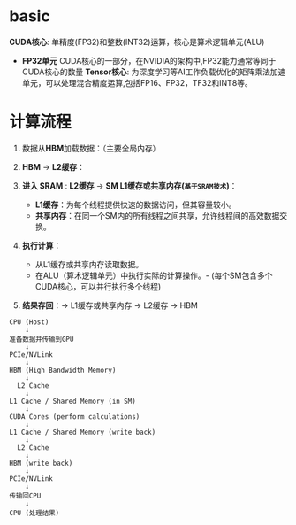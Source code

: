 
# basic
**CUDA核心**: 单精度(FP32)和整数(INT32)运算，核心是算术逻辑单元(ALU)
 - **FP32单元**  CUDA核心的一部分，在NVIDIA的架构中,FP32能力通常等同于CUDA核心的数量
**Tensor核心**: 为深度学习等AI工作负载优化的矩阵乘法加速单元，可以处理混合精度运算,包括FP16、FP32，TF32和INT8等。


# 计算流程
1. 数据从**HBM**加载数据：（主要全局内存）
2. **HBM** -> **L2缓存**：
3. **进入 SRAM** :  **L2缓存** ->  **SM L1缓存或共享内存(`基于SRAM技术`)**：
   - **L1缓存**：为每个线程提供快速的数据访问，但其容量较小。
   - **共享内存**：在同一个SM内的所有线程之间共享，允许线程间的高效数据交换。

4. **执行计算**：
   - 从L1缓存或共享内存读取数据。
   - 在ALU（算术逻辑单元）中执行实际的计算操作。- (每个SM包含多个CUDA核心，可以并行执行多个线程)

5. **结果存回**：-> L1缓存或共享内存 -> L2缓存 -> HBM

```
CPU (Host)
    ↓
准备数据并传输到GPU
    ↓
PCIe/NVLink
    ↓
HBM (High Bandwidth Memory)
    ↓
  L2 Cache
    ↓
L1 Cache / Shared Memory (in SM)
    ↓
CUDA Cores (perform calculations)
    ↓
L1 Cache / Shared Memory (write back)
    ↓
  L2 Cache
    ↓
HBM (write back)
    ↓
PCIe/NVLink
    ↓
传输回CPU
    ↓
CPU (处理结果)

```
